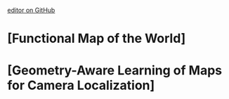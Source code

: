 [editor on GitHub](https://github.com/fsword73/jianyang.github.io/edit/master/Aerial.md)

# [Functional Map of the World]
# [Geometry-Aware Learning of Maps for Camera Localization]
